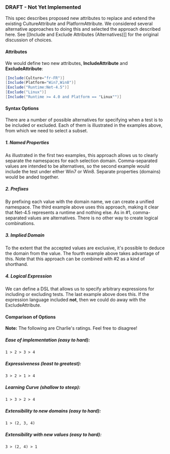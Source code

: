 ### DRAFT - Not Yet Implemented

This spec describes proposed new attributes to replace and extend the existing CultureAttribute and PlatformAttribute. We considered several alternative approaches to doing this and selected the approach described here. See [[Include and Exclude Attributes (Alternatives)]] for the original discussion of choices.

#### Attributes

We would define two new attributes, **IncludeAttribute** and **ExcludeAttribute**:

```C#
[Include(Culture="fr-FR")]
[Include(Platform="Win7,Win8")]
[Exclude("Runtime:Net-4.5")]
[Exclude("Linux")]
[Include("Runtime >= 4.0 and Platform == "Linux"")]
```

#### Syntax Options

There are a number of possible alternatives for specifying when a test is to be included or excluded. Each of them is illustrated in the examples above, from which we need to select a subset.

##### 1. Named Properties

As illustrated in the first two examples, this approach allows us to clearly separate the namespaces for each selection domain. Comma-separated values are intended to be alternatives, so the second example would include the test under either Win7 or Win8. Separate properties (domains) would be anded together.

##### 2. Prefixes

By prefixing each value with the domain name, we can create a unified namespace. The third example above uses this approach, making it clear that Net-4.5 represents a runtime and nothing else. As in #1, comma-separated values are alternatives. There is no other way to create logical combinations.

##### 3. Implied Domain

To the extent that the accepted values are exclusive, it's possible to deduce the domain from the value. The fourth example above takes advantage of this. Note that this approach can be combined with #2 as a kind of shorthand.

##### 4. Logical Expression

We can define a DSL that allows us to specify arbitrary expressions for including or excluding tests. The last example above does this. If the expression language included **not**, then we could do away with the ExcludeAttribute.

#### Comparison of Options

**Note:** The following are Charlie's ratings. Feel free to disagree!

##### Ease of implementation (easy to hard):
    1 > 2 > 3 > 4

##### Expressiveness (least to greatest):
    3 > 2 > 1 > 4

##### Learning Curve (shallow to steep):
    1 > 3 > 2 > 4

##### Extensibility to new domains (easy to hard):
    1 > (2, 3, 4)

##### Extensibility with new values (easy to hard):
    3 > (2, 4) > 1
